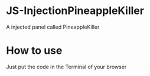 # JS-InjectionPineappleKiller
A injected panel called PineappleKiller
# How to use
Just put the code in the Terminal of your browser
